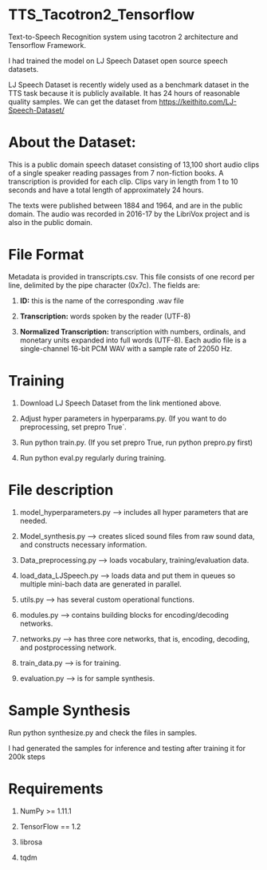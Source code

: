 # TTS_Tacotron2_Tensorflow

Text-to-Speech Recognition system using tacotron 2 architecture and Tensorflow Framework.

I had trained the model on LJ Speech Dataset open source speech datasets.

LJ Speech Dataset is recently widely used as a benchmark dataset in the TTS task because it is publicly available. It has 24 hours of reasonable quality samples.
We can get the dataset from https://keithito.com/LJ-Speech-Dataset/  


# About the Dataset:

This is a public domain speech dataset consisting of 13,100 short audio clips of a single speaker reading passages from 7 non-fiction books. A transcription is provided for each clip. Clips vary in length from 1 to 10 seconds and have a total length of approximately 24 hours.

The texts were published between 1884 and 1964, and are in the public domain. The audio was recorded in 2016-17 by the LibriVox project and is also in the public domain.

# File Format
Metadata is provided in transcripts.csv. This file consists of one record per line, delimited by the pipe character (0x7c). The fields are:

1) **ID:** this is the name of the corresponding .wav file

2) **Transcription:** words spoken by the reader (UTF-8)
 
3) **Normalized Transcription:** transcription with numbers, ordinals, and monetary units expanded into full words (UTF-8).
Each audio file is a single-channel 16-bit PCM WAV with a sample rate of 22050 Hz.

# Training

1) Download LJ Speech Dataset from the link mentioned above.

2) Adjust hyper parameters in hyperparams.py. (If you want to do preprocessing, set prepro True`.

3) Run python train.py. (If you set prepro True, run python prepro.py first)

4) Run python eval.py regularly during training.

# File description

1) model_hyperparameters.py --> includes all hyper parameters that are needed.

2) Model_synthesis.py --> creates sliced sound files from raw sound data, and constructs necessary information.
  
3) Data_preprocessing.py --> loads vocabulary, training/evaluation data.

4) load_data_LJSpeech.py --> loads data and put them in queues so multiple mini-bach data are generated in parallel.

5) utils.py --> has several custom operational functions.

6) modules.py --> contains building blocks for encoding/decoding networks.

7) networks.py --> has three core networks, that is, encoding, decoding, and postprocessing network.

8) train_data.py --> is for training.

9) evaluation.py --> is for sample synthesis.

# Sample Synthesis

Run python synthesize.py and check the files in samples.

I had generated the samples for inference and testing after training it for 200k steps

# Requirements

1) NumPy >= 1.11.1
 
2) TensorFlow == 1.2

3) librosa

4) tqdm
